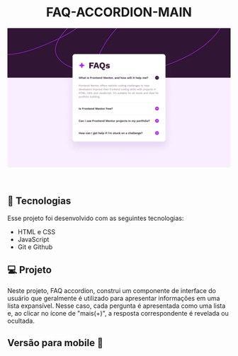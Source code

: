 <h1 align="center"> FAQ-ACCORDION-MAIN
</h1>

<p align="center">
  <img alt="Projeto FAQ" src="./design/desktop-design.jpg">
</p>

<br>

## 🚀 Tecnologias

Esse projeto foi desenvolvido com as seguintes tecnologias:

- HTML e CSS
- JavaScript
- Git e Github

## 💻 Projeto

Neste projeto, FAQ accordion, construi um componente de interface do usuário que geralmente é utilizado para apresentar informações em uma lista expansível. Nesse caso, cada pergunta é apresentada como uma lista e, ao clicar no ícone de "mais(+)", a resposta correspondente é revelada ou ocultada. 

## Versão para mobile 📱
<p align="center">
  <img alt="Projeto FAQ" src="./design/mobile-design.jpg>
</p>


